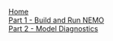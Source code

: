 [Home](https://github.com/NOC-MSM/Belize_workshop/wiki)  
[Part 1 - Build and Run NEMO](https://github.com/NOC-MSM/Belize_workshop/wiki/First-Section)  
[Part 2 - Model Diagnostics](https://github.com/NOC-MSM/Belize_workshop/wiki/Second-Section)  
